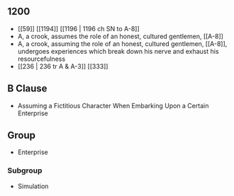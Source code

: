 ## 1200
- [[59]] [[1194]] [[1196 | 1196 ch SN to A-8]] 
- A, a crook, assumes the role of an honest, cultured gentlemen, [[A-8]]
- A, a crook, assuming the role of an honest, cultured gentlemen, [[A-8]], undergoes experiences which break down his nerve and exhaust his resourcefulness
- [[236 | 236 tr A &amp; A-3]] [[333]] 

## B Clause
- Assuming a Fictitious Character When Embarking  Upon a Certain Enterprise

## Group
- Enterprise

### Subgroup
- Simulation

